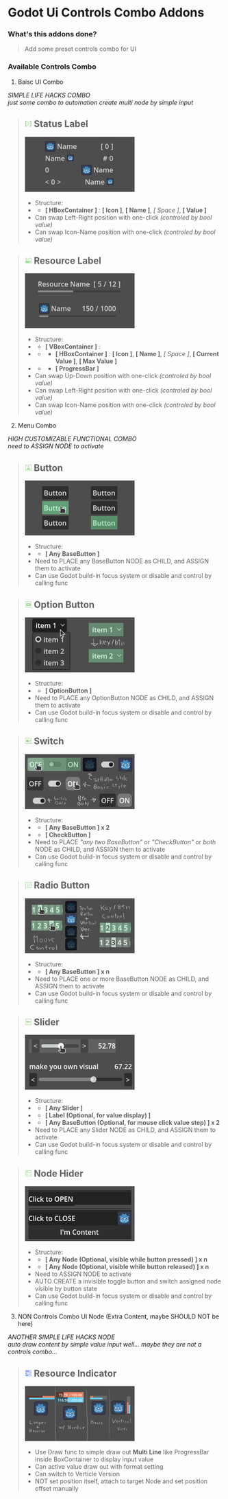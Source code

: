 # Godot Ui Controls Combo Addons

### What's this addons done?

> Add some preset controls combo for UI

### Available Controls Combo

1. Baisc UI Combo

*SIMPLE LIFE HACKS COMBO*  
*just some combo to automation create multi node by simple input*

> ## ![Status Label](addons/ui_controls_combo/icon/status_label.png) Status Label
>
> ![Status Label Preview](addons/ui_controls_combo/preview/status_label.png)
> 
> - Structure:
> - - **[ HBoxContainer ]** *:* **[ Icon ]**, **[ Name ]**, *[ Space ]*, **[ Value ]**
> - Can swap Left-Right position with one-click *(controled by bool value)*
> - Can swap Icon-Name position with one-click *(controled by bool value)*

> ## ![Resource Label](addons/ui_controls_combo/icon/resource_label.png) Resource Label
>
> ![Resource Label Preview](addons/ui_controls_combo/preview/resource_label.png)
> 
> - Structure:
> - - **[ VBoxContainer ]** *:*
> - - - **[ HBoxContainer ]** *:* **[ Icon ]**, **[ Name ]**, *[ Space ]*, **[ Current Value ]**, **[ Max Value ]**
> - - - **[ ProgressBar ]**
> - Can swap Up-Down position with one-click *(controled by bool value)*
> - Can swap Left-Right position with one-click *(controled by bool value)*
> - Can swap Icon-Name position with one-click *(controled by bool value)*

2. Menu Combo

*HIGH CUSTOMIZABLE FUNCTIONAL COMBO*  
*need to ASSIGN NODE to activate*

> ## ![Button](addons/ui_controls_combo/icon/button.png) Button
>
> ![Button Preview](addons/ui_controls_combo/preview/button.png)
> 
> - Structure:
> - - **[ Any BaseButton ]**
> - Need to PLACE any BaseButton NODE as CHILD, and ASSIGN them to activate
> - Can use Godot build-in focus system or disable and control by calling func

> ## ![Option Button](addons/ui_controls_combo/icon/option_button.png) Option Button
>
> ![Option Button Preview](addons/ui_controls_combo/preview/option_button.png)
> 
> - Structure:
> - - **[ OptionButton ]**
> - Need to PLACE any OptionButton NODE as CHILD, and ASSIGN them to activate
> - Can use Godot build-in focus system or disable and control by calling func

> ## ![Switch](addons/ui_controls_combo/icon/switch.png) Switch
>
> ![Switch Preview](addons/ui_controls_combo/preview/switch.png)
> 
> - Structure:
> - - **[ Any BaseButton ] x 2**
> - - **[ CheckButton ]**
> - Need to PLACE *"any two BaseButton"* or *"CheckButton"* or *both* NODE as CHILD, and ASSIGN them to activate
> - Can use Godot build-in focus system or disable and control by calling func

> ## ![Radio Button](addons/ui_controls_combo/icon/radio_button.png) Radio Button
>
> ![Radio Button Preview](addons/ui_controls_combo/preview/radio_button.png)
> 
> - Structure:
> - - **[ Any BaseButton ] x n**
> - Need to PLACE one or more BaseButton NODE as CHILD, and ASSIGN them to activate
> - Can use Godot build-in focus system or disable and control by calling func

> ## ![Slider](addons/ui_controls_combo/icon/slider.png) Slider
>
> ![Slider Preview](addons/ui_controls_combo/preview/slider.png)
> 
> - Structure:
> - - **[ Any Slider ]**
> - - **[ Label (Optional, for value display) ]**
> - - **[ Any BaseButton (Optional, for mouse click value step) ] x 2**
> - Need to PLACE any Slider NODE as CHILD, and ASSIGN them to activate
> - Can use Godot build-in focus system or disable and control by calling func

> ## ![Node Hider](addons/ui_controls_combo/icon/node_hider.png) Node Hider
>
> ![Node Hider Preview](addons/ui_controls_combo/preview/node_hider.png)
> 
> - Structure:
> - - **[ Any Node (Optional, visible while button pressed) ] x n**
> - - **[ Any Node (Optional, visible while button released) ] x n**
> - Need to ASSIGN NODE to activate
> - AUTO CREATE a invisible toggle button and switch assigned node visible by button state
> - Can use Godot build-in focus system or disable and control by calling func

3. NON Controls Combo UI Node (Extra Content, maybe SHOULD NOT be here)

*ANOTHER SIMPLE LIFE HACKS NODE*  
*auto draw content by simple value input*
*well... maybe they are not a controls combo...*

> ## ![Resource Indicator](addons/ui_controls_combo/icon/resource_indicator.png) Resource Indicator
>
> ![Resource Indicator Preview](addons/ui_controls_combo/preview/resource_indicator.png)
> 
> - Use Draw func to simple draw out **Multi Line** like ProgressBar inside BoxContainer to display input value
> - Can active value draw out with format setting
> - Can switch to Verticle Version
> - NOT set position itself, attach to target Node and set position offset manually


